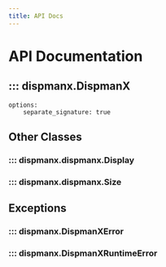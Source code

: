 ```yaml
---
title: API Docs
---
```


# API Documentation

## ::: dispmanx.DispmanX
    options:
        separate_signature: true

## Other Classes

### ::: dispmanx.dispmanx.Display

### ::: dispmanx.dispmanx.Size

## Exceptions

### ::: dispmanx.DispmanXError

### ::: dispmanx.DispmanXRuntimeError
